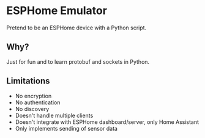 # ESPHome Emulator

Pretend to be an ESPHome device with a Python script.

## Why?

Just for fun and to learn protobuf and sockets in Python.

## Limitations

  * No encryption
  * No authentication
  * No discovery
  * Doesn't handle multiple clients
  * Doesn't integrate with ESPHome dashboard/server, only Home Assistant
  * Only implements sending of sensor data
